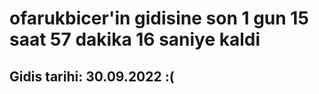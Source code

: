 # ofarukbicer'in gidisine son 1 gun 15 saat 57 dakika 16 saniye kaldi

## Gidis tarihi: 30.09.2022 :(